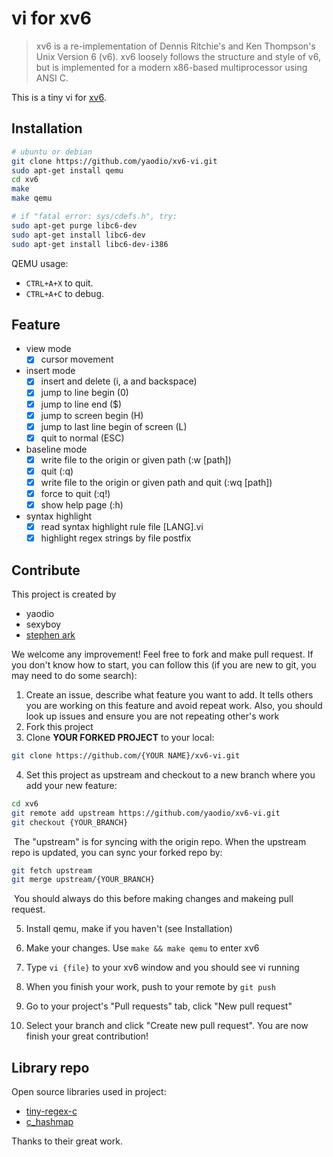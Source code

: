 # vi for xv6

> xv6 is a re-implementation of Dennis Ritchie's and Ken Thompson's Unix Version 6 (v6).  xv6 loosely follows the structure and style of v6, but is implemented for a modern x86-based multiprocessor using ANSI C.

This is a tiny vi for [xv6](https://github.com/mit-pdos/xv6-public.git).

## Installation

```bash
# ubuntu or debian
git clone https://github.com/yaodio/xv6-vi.git
sudo apt-get install qemu
cd xv6
make
make qemu

# if "fatal error: sys/cdefs.h", try:
sudo apt-get purge libc6-dev
sudo apt-get install libc6-dev
sudo apt-get install libc6-dev-i386
```

QEMU usage:
- `CTRL+A+X` to quit.
- `CTRL+A+C` to debug.

## Feature

- view mode
  - [x] cursor movement
- insert mode
  - [x] insert and delete (i, a and backspace)
  - [x] jump to line begin (0)
  - [x] jump to line end ($)
  - [x] jump to screen begin (H)
  - [x] jump to last line begin of screen (L)
  - [x] quit to normal (ESC)
- baseline mode
  - [x] write file to the origin or given path (:w [path])
  - [x] quit (:q)
  - [x] write file to the origin or given path and quit (:wq [path])
  - [x] force to quit (:q!)
  - [x] show help page (:h)
- syntax highlight
  - [x] read syntax highlight rule file [LANG].vi
  - [x] highlight regex strings by file postfix

## Contribute

This project is created by

- yaodio
- sexyboy
- [stephen ark](https://github.com/StephenArk30)

We welcome any improvement! Feel free to fork and make pull request. If you don't know how to start, you can follow this (if you are new to git, you may need to do some search):

1. Create an issue, describe what feature you want to add. It tells others you are working on this feature and avoid repeat work. Also, you should look up issues and ensure you are not repeating other's work
2. Fork this project
3. Clone **YOUR FORKED PROJECT** to your local:

```bash
git clone https://github.com/{YOUR NAME}/xv6-vi.git
```

4. Set this project as upstream and checkout to a new branch where you add your new feature:

```bash
cd xv6
git remote add upstream https://github.com/yaodio/xv6-vi.git
git checkout {YOUR_BRANCH}
```

​	The "upstream" is for syncing with the origin repo. When the upstream repo is updated, you can sync your forked repo by:

```bash
git fetch upstream
git merge upstream/{YOUR_BRANCH}
```

​	You should always do this before making changes and makeing pull request.

5. Install qemu, make if you haven't (see Installation)

6. Make your changes. Use ``make && make qemu`` to enter xv6

7. Type ``vi {file}`` to your xv6 window and you should see vi running
8. When you finish your work, push to your remote by ``git push``
9. Go to your project's "Pull requests" tab, click "New pull request"
10. Select your branch and click "Create new pull request". You are now finish your great contribution!

## Library repo

Open source libraries used in project:

- [tiny-regex-c](https://github.com/kokke/tiny-regex-c)
- [c_hashmap](https://github.com/petewarden/c_hashmap)

Thanks to their great work.
